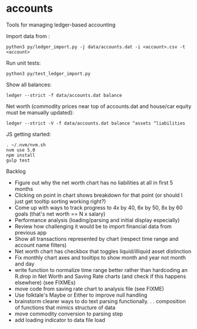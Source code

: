 # accounts
Tools for managing ledger-based accounting

Import data from <account>:
```
python3 py/ledger_import.py -j data/accounts.dat -i <account>.csv -t <account>
```

Run unit tests:
```
python3 py/test_ledger_import.py
```

Show all balances:
```
ledger --strict -f data/accounts.dat balance
```

Net worth (commodity prices near top of accounts.dat and house/car equity must be manually updated):
```
ledger --strict -V -f data/accounts.dat balance ^assets ^liabilities
```

JS getting started:
```
. ~/.nvm/nvm.sh
nvm use 5.0
npm install
gulp test
```

Backlog
- Figure out why the net worth chart has no liabilities at all in first 5 months
- Clicking on point in chart shows breakdown for that point (or should I just get tooltip sorting working right?)
- Come up with ways to track progress to 4x by 40, 6x by 50, 8x by 60 goals (that's net worth == N x salary)
- Performance analysis (loading/parsing and initial display especially)
- Review how challenging it would be to import financial data from previous app
- Show all transactions represented by chart (respect time range and account name filters)
- Net worth chart has checkbox that toggles liquid/illiquid asset distinction
- Fix monthly chart axes and tooltips to show month and year not month and day
- write function to normalize time range better rather than hardcoding an R.drop in Net Worth
  and Saving Rate charts (and check if this happens elsewhere) (see FIXMEs)
- move code from saving rate chart to analysis file (see FIXME)
- Use folktale's Maybe or Either to improve null handling
- brainstorm clearer ways to do text parsing functionally. . . composition of functions that
  mimics structure of data
- move commodity conversion to parsing step
- add loading indicator to data file load
